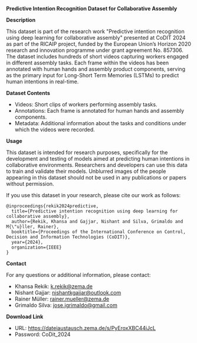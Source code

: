**Predictive Intention Recognition Dataset for Collaborative Assembly**

**Description**

This dataset is part of the research work "Predictive intention recognition using deep learning for collaborative assembly" presented at CoDIT 2024 as part of the RICAIP project, funded by the European Union’s Horizon 2020 research and innovation programme under grant agreement No. 857306. The dataset includes hundreds of short videos capturing workers engaged in different assembly tasks. Each frame within the videos has been annotated with human hands and assembly product components, serving as the primary input for Long-Short Term Memories (LSTMs) to predict human intentions in real-time.

**Dataset Contents**

- Videos: Short clips of workers performing assembly tasks.
- Annotations: Each frame is annotated for human hands and assembly components.
- Metadata: Additional information about the tasks and conditions under which the videos were recorded.

**Usage**

This dataset is intended for research purposes, specifically for the development and testing of models aimed at predicting human intentions in collaborative environments. Researchers and developers can use this data to train and validate their models. Unblurred images of the people appearing in this dataset should not be used in any publications or papers without permission.

If you use this dataset in your research, please cite our work as follows:

```
@inproceedings{rekik2024predictive,
  title={Predictive intention recognition using deep learning for collaborative assembly},
  author={Rekik, Khansa and Gajjar, Nishant and Silva, Grimaldo and M{\"u}ller, Rainer},
  booktitle={Proceedings of the International Conference on Control, Decision and Information Technologies (CoDIT)},
  year={2024},
  organization={IEEE}
}
```

**Contact**

For any questions or additional information, please contact:

- Khansa Rekik: k.rekik@zema.de
- Nishant Gajjar: nishantkgajjar@outlook.com
- Rainer Müller: rainer.mueller@zema.de
- Grimaldo Silva: jose.jgrimaldo@gmail.com

**Download Link**

- URL: https://dateiaustausch.zema.de/s/PyEroxXBC44iJcL
- Password: CoDit_2024
